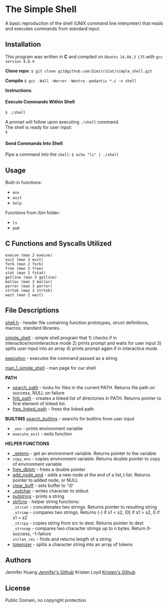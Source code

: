 # The Simple Shell
A basic reproduction of the shell (UNIX command line interpreter) that reads and executes commands from standard input.

## Installation
This program was written in **C** and compiled on `Ubuntu 14.04.3 LTS` with `gcc version 4.8.4`

**Clone repo**:
`$ git clone git@github.com:DimitriCat/simple_shell.git`

**Compile**
`$ gcc -Wall -Werror -Wextra -pedantic *.c -o shell`

**Instructions**:
#### Execute Commands Within Shell
`$ ./shell`

A prompt will follow upon executing `./shell` command. <br />
The shell is ready for user input: <br />
`$ `

#### Send Commands Into Shell
Pipe a command into the `shell`:
`$ echo "ls" | ./shell`

## Usage
Built-in functions:
* `env`
* `exit`
* `help`
 
Functions from /bin folder:
* `ls`
* `pwd`

## C Functions and Syscalls Utilized
```
execve (man 2 execve)
exit (man 3 exit)
fork (man 2 fork)
free (man 3 free)
stat (man 2 fstat)
getline (man 3 getline)
malloc (man 3 malloc)
perror (man 3 perror)
strtok (man 3 strtok)
wait (man 2 wait)
```

## File Descriptions
[shell.h](shell.h) - header file containing function prototypes, struct definitions, macros, standard libraries.

[simple_shell](simple_shell.c) - simple shell program that 1) checks if in interactice/noninteractice mode 2) prints prompt and waits for user input 3) splits user input into an array 4) prints prompt again if in interactice mode

[execution](execution.c) - executes the command passed as a string

[man_1_simple_shell](man_1_simple_shell) - man page for our shell

**PATH**
- [search_path](search_path.c) - looks for files in the current PATH. Returns file path on success, NULL on failure
- [link_path](link_path.c) - creates a linked list of directories in PATH. Returns pointer to first element of linked list.
- [free_linked_path](free_linked_path.c) - frees the linked path

**BUILTINS**
[search_builtins](search_builtins.c) - searchs for builtins from user input
- `_env` - prints environment variable
- `execute_exit` - exits function

**HELPER FUNCTIONS**
- [_getenv](_getenv.c) - get an environment variable. Returns pointer to the variable <br />
- `copy_env` - copies environment variable. Returns double pointer to copy of environment variable
- [free_dblptr](free_dblptr.c) - frees a double pointer
- [add_node_end](add_node_end.c) - adds a new node at the end of a list_t list. Returns pointer to added node, or NULL
- [clear_buff](clear_buff.c) - sets buffer to '\0'
- [_putchar](_putchar.c) - writes character to stdout
- [putstring](putstring.c) - prints a string
- [strfcns](strfcns.c) - helper string functions:<br />
  `_strcat` - concatenates two strings. Returns pointer to resulting string <br />
  `_strcmp` - compares two strings. Returns (-) if s1 < s2, (0) if s1 > s2, 0 if s1 = s2 <br />
  `_strcpy` - copies string from src to dest. Returns pointer to dest <br />
  `_strncmp` - compares two character strings up to n bytes. Return 0-success, -1-failure <br />
  `strlen_rec` - finds and returns length of a string <br />
- [tokenizer](tokenizer.c) - splits a character string into an array of tokens

## Authors
Jennifer Huang      <a href='https://github.com/jhuang10123'>Jennifer's Github</a>
Kristen Loyd        <a href='https://github.com/KRLoyd'>Kristen's Github</a>

## License
Public Domain, no copyright protection

